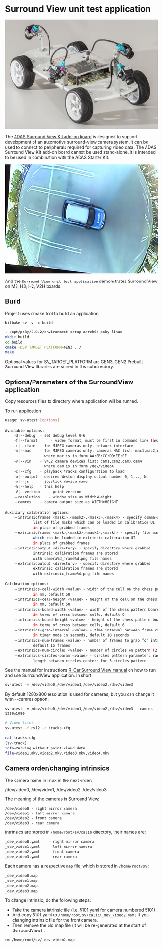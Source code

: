 # Surround View unit test application

<img src="/assets/sv-kit.jpg" width="640" height="360" />

The [ADAS Surround View Kit add-on board](/assets/adas-sv-kit.pdf) is designed to support development of an automotive surround-view camera system. It can be used to connect to peripherals required for capturing video data. The ADAS Surround View Kit add-on board cannot be used stand-alone. It is intended to be used in combination with the ADAS Starter Kit.

<img src="/assets/sv.png"  width="640" height="360" />

And the `Surround View unit test application` demonstrates Surround View on M3, H3, H2, V2H boards. 

## Build

Project uses cmake tool to build an application. 

```
bitbake sv -v -c build
```

```bash
. /opt/poky/2.0.2/environment-setup-aarch64-poky-linux 
mkdir build
cd build
cmake -DSV_TARGET_PLATFORM=GEN3 ../
make
```

Optional values for SV_TARGET_PLATFORM are GEN3, GEN2 Prebuilt Surround View libraries are stored in libs subdirectory. 

## Options/Parameters of the SurroundView application

Copy resources files to directory where application will be runned. 


<P>

To run application

```bash
usage: sv-utest [options]

Available options:
	-d|--debug	- set debug level 0-6
	-f|--format      - video format, must be first in command line (available options: uyvy, nv12,i420)
	-i|--iface	- for MJPEG cameras only, network interface
	-m|--mac	- for MJPEG cameras only, cameras MAC list: mac1,mac2,mac3,mac4
	        	  where mac is in form AA:BB:CC:DD:EE:FF
	-v|--vin	- V4L2 camera devices list: cam1,cam2,cam3,cam4
	        	  where cam is in form /dev/videoX			  
	-c|--cfg	- playback tracks configuration to load
	-o|--output	- desired Weston display output number 0, 1,.., N
	-w|--js		- joystick device name
	-h|--help	- this help
	-V|--version	- print version
	--resolution	- window size as WidthxHeight
	--camres	- camera output size as WIDTHxHEIGHT

Auxiliary calibration options:
	--intrinsicframes <mask1>,<mask2>,<mask3>,<mask4> - specify comma-separated
	         list of file masks which can be loaded in calibration UI
	         in place of grabbed frames
	--extrinsicframes <mask>,<mask2>,<mask3>,<mask4> - specify file masks
	         which can be loaded in extrinsic calibration UI
	         in place of grabbed frames
	--intrinsicoutput <directory> - specify directory where grabbed
	         intrinsic calibration frames are stored
	         with camera%d_frame%d.png file names
	--extrinsicoutput <directory> - specify directory where grabbed
	         extrinsic calibration frames are stored
	         with extrinsic_frame%d.png file names

Calibration options:
	--intrinsics-cell-width <value> - width of the cell on the chess pattern board
	         in mm, default 50
	--intrinsics-cell-height <value> - height of the cell on the chess pattern board
	         in mm, default 50
	--intrinsics-board-width <value> - width of the chess pattern board
	         in terms of cross between cells, default 9
	--intrinsics-board-height <value> - height of the chess pattern board
	         in terms of cross between cells, default 6
	--intrinsics-grab-interval <value> - time interval between frame capture attempts
	         in timer mode in seconds, default 10 seconds
	--intrinsics-num-frames <value> - number of frames to grab for intrinsics calculation,
	         default 15 frames
	--extrinsics-num-circles <value> - number of circles on pattern (2 or 3)
	--extrinsics-circles-param <value> - circles pattern parameter: radius for 2-circles pattern,
	         length between circles centers for 3-circles pattern
```

See the manual for instructions [R-Car Surround View manual](https://github.com/CogentEmbedded/sv-utest/blob/master/docs/cogente_sv_manual_public.pdf) on how to run and use SurroundView application. In short:

```bash
sv-utest -v /dev/video0,/dev/video1,/dev/video2,/dev/video3
```

By default 1280x800 resolution is used for cameras, but you can change it with --camres option:

```
sv-utest -v /dev/video0,/dev/video1,/dev/video2,/dev/video3 --camres 1280x1080
```

```bash
# Video files
sv-utest -f nv12 -c tracks.cfg

cat tracks.cfg
[sv-track]
info=Parking without point-cloud data
file=video1.mkv,video2.mkv,video3.mkv,video4.mkv
```

## Camera order/changing intrinsics

The camera name in linux in the next order: 

<p>

/dev/video0, /dev/video1, /dev/video2, /dev/video3


<p>

The meaning of the cameras in Surround View:

```
/dev/video0	- right mirror camera
/dev/video1	- left mirror camera
/dev/video2	- front camera
/dev/video3	- rear camera
```

Intrinsics are stored in `/home/root/sv/calib` directory, their names are:

```bash
_dev_video0.yaml	- right mirror camera
_dev_video1.yaml	- left mirror camera
_dev_video2.yaml	- front camera
_dev_video3.yaml	- rear camera
```

Each camera has a respective `map` file, which is stored in `/home/root/sv` : 

```bash
_dev_video0.map
_dev_video1.map
_dev_video2.map
_dev_video3.map
```

To change intrinsic, do the following steps:

<p>

- Take the camera intrinsic file (i.e. 5101.yaml for camera numbered 5101) . 
- And copy 5101.yaml to `/home/root/sv/calib/_dev_video2.yaml` if you changing intrinsic file for the front camera. 
- Then remove the old map file (it will be re-generated at the start of SurroundView) . 
```
rm /home/root/sv/_dev_video2.map
```












